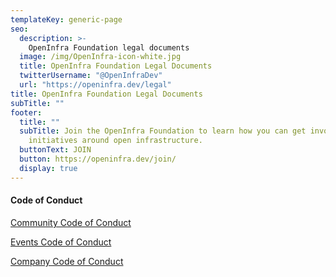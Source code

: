 ```yaml
---
templateKey: generic-page
seo:
  description: >-
    OpenInfra Foundation legal documents
  image: /img/OpenInfra-icon-white.jpg
  title: OpenInfra Foundation Legal Documents
  twitterUsername: "@OpenInfraDev"
  url: "https://openinfra.dev/legal"
title: OpenInfra Foundation Legal Documents
subTitle: ""
footer:
  title: ""
  subTitle: Join the OpenInfra Foundation to learn how you can get involved in
    initiatives around open infrastructure.
  buttonText: JOIN
  button: https://openinfra.dev/join/
  display: true
---
```


#### Code of Conduct

[Community Code of Conduct](/legal/code-of-conduct)

[Events Code of Conduct](/legal/code-of-conduct/events)

[Company Code of Conduct](/legal/code-of-conduct/company)
